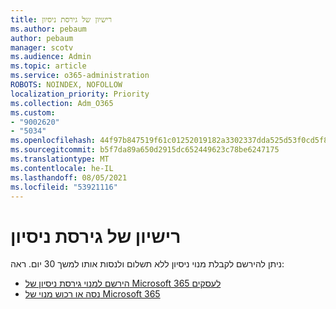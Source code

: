 ```yaml
---
title: רישיון של גירסת ניסיון
ms.author: pebaum
author: pebaum
manager: scotv
ms.audience: Admin
ms.topic: article
ms.service: o365-administration
ROBOTS: NOINDEX, NOFOLLOW
localization_priority: Priority
ms.collection: Adm_O365
ms.custom:
- "9002620"
- "5034"
ms.openlocfilehash: 44f97b847519f61c01252019182a3302337dda525d53f0cd5f82e3682218a81e
ms.sourcegitcommit: b5f7da89a650d2915dc652449623c78be6247175
ms.translationtype: MT
ms.contentlocale: he-IL
ms.lasthandoff: 08/05/2021
ms.locfileid: "53921116"
---
```

# <a name="trial-license"></a>רישיון של גירסת ניסיון

ניתן להירשם לקבלת מנוי ניסיון ללא תשלום ולנסות אותו למשך 30 יום. ראה:

- [הירשם למנוי גירסת ניסיון של Microsoft 365 לעסקים](https://docs.microsoft.com/microsoft-365/commerce/sign-up-for-office-365-trial?view=o365-worldwide)
- [נסה או רכוש מנוי של Microsoft 365](https://docs.microsoft.com/microsoft-365/commerce/try-or-buy-microsoft-365?view=o365-worldwide)
